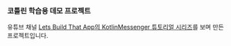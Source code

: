 ### 코틀린 학습용 데모 프로젝트

유튜브 채널 [Lets Build That App의 KotlinMessenger 튜토리얼 시리즈](https://www.youtube.com/watch?v=ihJGxFu2u9Q&list=PL0dzCUj1L5JE-jiBHjxlmXEkQkum_M3R-)를 보며 만든 프로젝트입니다.

